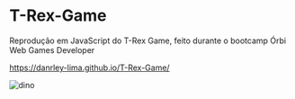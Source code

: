 # T-Rex-Game

Reprodução em JavaScript do T-Rex Game, feito durante o bootcamp Órbi Web Games Developer

https://danrley-lima.github.io/T-Rex-Game/

![dino](https://user-images.githubusercontent.com/71523376/160162739-57b4c233-cfaa-464e-ab84-91bc8015810a.jpg)

